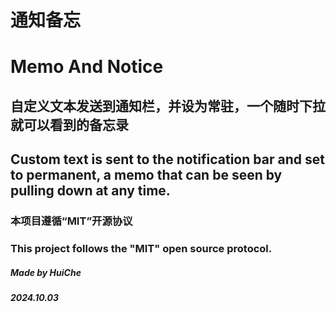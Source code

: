 # **通知备忘**
# **Memo And Notice**

## 自定义文本发送到通知栏，并设为常驻，一个随时下拉就可以看到的备忘录
## Custom text is sent to the notification bar and set to permanent, a memo that can be seen by pulling down at any time.

### 本项目遵循“MIT”开源协议
### This project follows the "MIT" open source protocol.

##### Made by HuiChe
##### 2024.10.03


